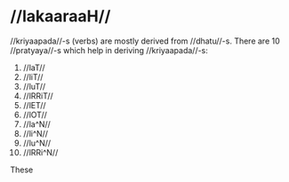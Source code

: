 # //lakaaraaH//

//kriyaapada//-s (verbs) are mostly derived from //dhatu//-s. There are 10 //pratyaya//-s which help in deriving //kriyaapada//-s:

1. //laT//
2. //liT//
3. //luT//
4. //lRRiT//
5. //lET//
6. //lOT//
7. //la^N//
8. //li^N//
9. //lu^N//
10. //lRRi^N//

These 

<!--stackedit_data:
eyJoaXN0b3J5IjpbMjA1ODAyNzE1MywtMTExNzc5ODg5MV19
-->